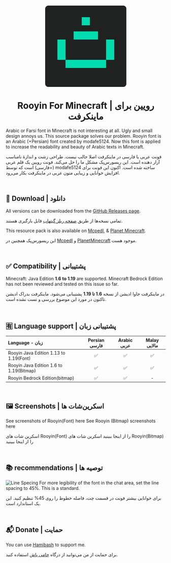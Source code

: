 
<p align="center">
    <img src="pack.png" />
    <h1 align="center">Rooyin For Minecraft | رویین برای ماینکرفت</h1>
    

Arabic or Farsi font in Minecraft is not interesting at all. Ugly and small design annoys us. This source package solves our problem. Rooyin font is an Arabic (+Persian) font created by modafe5124. Now this font is applied to increase the readability and beauty of Arabic texts in Minecraft.

فونت عربی یا فارسی در ماینکرفت اصلا جالب نیست. طراحی زشت و اندازۀ نامناسب آزار دهنده است. این ریسورس‌پک مشکل ما را حل می‌کند. فونت رویین یک قلم عربی (+فارسی) است که توسط modafe5124 ساخته شده است. اکنون این فونت برای افزایش خوانایی و زیبایی متون عربی در ماینکرفت بکار می‌رود.


‌
‌
## 🔗 Download | دانلود

All versions can be downloaded from the [GitHub Releases page](https://github.com/modafe5124/Rooyin-Minecraft/releases).

تمامی نسخه‌ها از طریق [صفحه ریلز گیتهاب](https://github.com/modafe5124/Rooyin-Minecraft/releases) قابل بارگیری هستند.

This resource pack is also available on [Mcpedl](https://mcpedl.com/rooyin-font), & [Planet Minecraft](https://www.planetminecraft.com/texture-pack/rooyin-font).

این ریسورس‌پک همچنین در [Mcpedl](https://mcpedl.com/rooyin-font) و [PlanetMinecraft](https://www.planetminecraft.com/texture-pack/rooyin-font) موجود هست.


‌
‌
## ✅ Compatibility | پشتیبانی

Minecraft: Java Edition **1.6 to 1.19** are supported. Minecraft Bedrock Edition has not been reviewed and tested on this issue so far.

در ماینکرفت جاوا ادیشن از نسخه **1.6 تا 1.19** پشتیبانی می‌شود. ماینکرفت بدراک ادیشن تاکنون در مورد این موضوع بررسی و تست نشده است.

‌
‌
## 🈶 Language support | پشتیبانی زبان


| Language - زبان                                                                                                 | Persian فارسی | Arabic عربی | Malay مالایی |
| :-------------------------------------------------------------------------------------------------------------- | :--: | :--: | :--: |
| Rooyin Java Edition 1.13 to 1.19(Font)                                                                          |  ✅  |  ✅  |  ✅  |
| Rooyin Java Edition 1.6 to 1.19(Bitmap)                                                                         |  ✅  |  ✅  |  ✅  |
| Rooyin Bedrock Edition(bitmap)                                                                                  |  ✅  |  ✅  |  -  |

‌
‌
## 🖼 Screenshots | اسکرین‌شات ها
See screenshots of Rooyin(Font) here   See Rooyin (Bitmap) screenshots here

اسکرین شات های Rooyin(Font) را از اینجا ببینید   اسکرین شات های Rooyin(Bitmap) را از اینجا ببینید

‌
‌
## 📚 recommendations | توصیه ها
![Line Specing](https://user-images.githubusercontent.com/100155793/231354349-573ad209-6c25-4acc-83b0-e829fa740b65.png)
For more legibility of the font in the chat area, set the line spacing to 45%. This is a standard.

برای خوانایی بیشتر فونت در قسمت چت، فاصله خطوط را روی 45% تنظیم کنید. این یک استاندارد است.

‌
‌
## 📬 Donate | حمایت
You can use [Hamibash](https://hamibash.com/modafefont) to support me.

برای حمایت از من می‌توانید از درگاه [حامی باش](https://hamibash.com/modafefont) استفاده کنید. 
